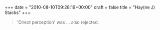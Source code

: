 +++
date = "2010-08-10T09:28:19+00:00"
draft = false
title = "Hay(ne J) Stacks"
+++
<blockquote>&#13;
<p>'Direct perception' was ... also rejected.</p>&#13;
</blockquote> 
